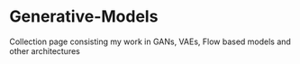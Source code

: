 # Generative-Models
Collection  page consisting my work in GANs, VAEs, Flow based models and other architectures
